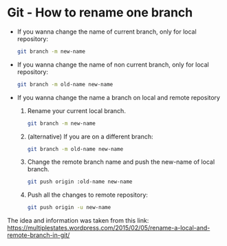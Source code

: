 # Git - How to rename one branch

- If you wanna change the name of current branch, only for local repository:

    ```bash
    git branch -m new-name
    ```

- If you wanna change the name of non current branch, only for local repository:

    ```bash
    git branch -m old-name new-name
    ```

- If you wanna change the name a branch on local and remote repository

    1. Rename your current local branch.

        ```bash
        git branch -m new-name
        ```

    2. (alternative) If you are on a different branch:

        ```bash
        git branch -m old-name new-name
        ```

    3. Change the remote branch name and push the new-name of local branch.

        ```bash
        git push origin :old-name new-name
        ```

    4. Push all the changes to remote repository:

        ```bash
        git push origin -u new-name
        ```

The idea and information was taken from this link: https://multiplestates.wordpress.com/2015/02/05/rename-a-local-and-remote-branch-in-git/
